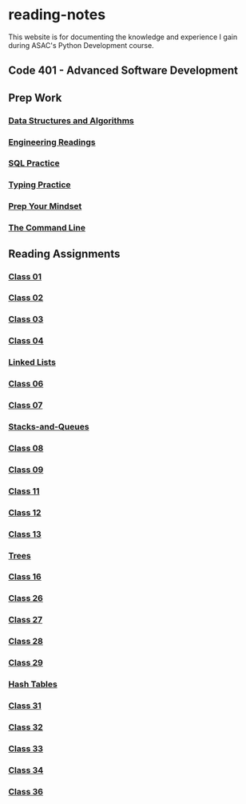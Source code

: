 # reading-notes

This website is for documenting the knowledge and experience I gain during ASAC's Python Development course.

## Code 401 - Advanced Software Development

## Prep Work

### [Data Structures and Algorithms](/Code%20401/Data%20Structures%20and%20Algorithms)

### [Engineering Readings](/Code%20401/Engineering%20Readings)

### [SQL Practice](/Code%20401/SQL%20Practice)

### [Typing Practice](/Code%20401/Typing%20Practice)

### [Prep Your Mindset](/Code%20401/Prep%20Your%20Mindset)

### [The Command Line](/Code%20401/The%20Command%20Line)

## Reading Assignments

### [Class 01](/Class%20Reading/class01)

### [Class 02](/Class%20Reading/class02)

### [Class 03](/Class%20Reading/class03)

### [Class 04](/Class%20Reading/class04)

### [Linked Lists](/Class%20Reading/Linked-lists)

### [Class 06](/Class%20Reading/class06)

### [Class 07](/Class%20Reading/class07)

### [Stacks-and-Queues](/Class%20Reading/Stacks-and-Queues)

### [Class 08](/Class%20Reading/class08)

### [Class 09](/Class%20Reading/class09)

### [Class 11](/Class%20Reading/class11)

### [Class 12](/Class%20Reading/class12)

### [Class 13](/Class%20Reading/class13)

### [Trees](/Class%20Reading/trees/)

### [Class 16](/Class%20Reading/class16/)

### [Class 26](/Class%20Reading/class26/)

### [Class 27](/Class%20Reading/class27/)

### [Class 28](/Class%20Reading/class28/)

### [Class 29](/Class%20Reading/class29/)

### [Hash Tables](/Class%20Reading/hash_tables/)

### [Class 31](/Class%20Reading/class31/)

### [Class 32](/Class%20Reading/class32/)

### [Class 33](/Class%20Reading/class33/)

### [Class 34](/Class%20Reading/class34/)

### [Class 36](/Class%20Reading/class36/README.md)

